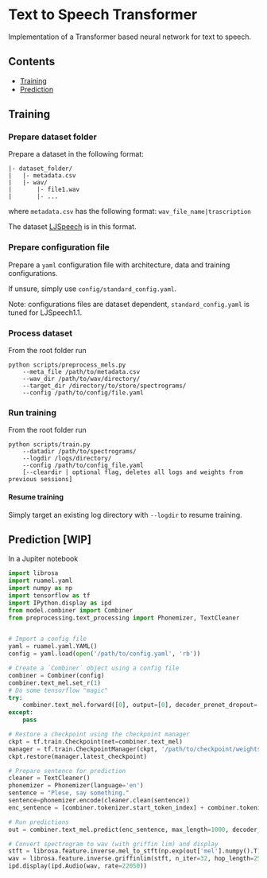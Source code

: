 # Text to Speech Transformer
Implementation of a Transformer based neural network for text to speech.

## Contents
- [Training](#training)
- [Prediction](#prediction-wip)

## Training
### Prepare dataset folder
Prepare a dataset in the following format:
```
|- dataset_folder/
|   |- metadata.csv
|   |- wav/
|       |- file1.wav
|       |- ...
```
where `metadata.csv` has the following format: 
``` wav_file_name|trascription ```

The dataset [LJSpeech](https://keithito.com/LJ-Speech-Dataset/) is in this format.

### Prepare configuration file
Prepare a ```yaml``` configuration file with architecture, data and training configurations.

If unsure, simply use ```config/standard_config.yaml```.

Note: configurations files are dataset dependent, ```standard_config.yaml``` is tuned for LJSpeech1.1.

### Process dataset
From the root folder run
```
python scripts/preprocess_mels.py 
    --meta_file /path/to/metadata.csv 
    --wav_dir /path/to/wav/directory/
    --target_dir /directory/to/store/spectrograms/
    --config /path/to/config/file.yaml
```
### Run training
From the root folder run
```
python scripts/train.py
    --datadir /path/to/spectrograms/
    --logdir /logs/directory/
    --config /path/to/config_file.yaml
    [--cleardir | optional flag, deletes all logs and weights from previous sessions]
```
#### Resume training
Simply target an existing log directory with ```--logdir``` to resume training.

## Prediction [WIP]
In a Jupiter notebook
```python
import librosa
import ruamel.yaml
import numpy as np
import tensorflow as tf
import IPython.display as ipd
from model.combiner import Combiner
from preprocessing.text_processing import Phonemizer, TextCleaner


# Import a config file
yaml = ruamel.yaml.YAML()
config = yaml.load(open('/path/to/config.yaml', 'rb'))

# Create a `Combiner` object using a config file
combiner = Combiner(config)
combiner.text_mel.set_r(1)
# Do some tensorflow "magic"
try:
    combiner.text_mel.forward([0], output=[0], decoder_prenet_dropout=.5)
except:
    pass

# Restore a checkpoint using the checkpoint manager
ckpt = tf.train.Checkpoint(net=combiner.text_mel)
manager = tf.train.CheckpointManager(ckpt, '/path/to/checkpoint/weights/', max_to_keep=None)
ckpt.restore(manager.latest_checkpoint)

# Prepare sentence for prediction
cleaner = TextCleaner()
phonemizer = Phonemizer(language='en')
sentence = "Plese, say something."
sentence=phonemizer.encode(cleaner.clean(sentence))
enc_sentence = [combiner.tokenizer.start_token_index] + combiner.tokenizer.encode(sentence.lower()) + [combiner.tokenizer.end_token_index]

# Run predictions
out = combiner.text_mel.predict(enc_sentence, max_length=1000, decoder_prenet_dropout=config['dropout_schedule'][-1][-1])

# Convert spectrogram to wav (with griffin lim) and display
stft = librosa.feature.inverse.mel_to_stft(np.exp(out['mel'].numpy().T), sr=22050, n_fft=1024, power=1, fmin=0, fmax=8000) 
wav = librosa.feature.inverse.griffinlim(stft, n_iter=32, hop_length=256, win_length=1024)
ipd.display(ipd.Audio(wav, rate=22050))
```